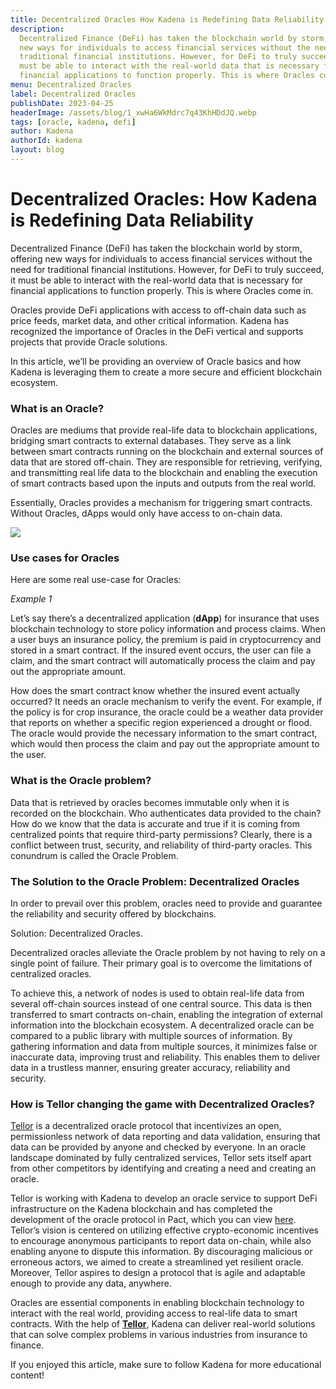 ```yaml
---
title: Decentralized Oracles How Kadena is Redefining Data Reliability
description:
  Decentralized Finance (DeFi) has taken the blockchain world by storm, offering
  new ways for individuals to access financial services without the need for
  traditional financial institutions. However, for DeFi to truly succeed, it
  must be able to interact with the real-world data that is necessary for
  financial applications to function properly. This is where Oracles come in.
menu: Decentralized Oracles
label: Decentralized Oracles
publishDate: 2023-04-25
headerImage: /assets/blog/1_xwHa6WkMdrc7q43KhHDdJQ.webp
tags: [oracle, kadena, defi]
author: Kadena
authorId: kadena
layout: blog
---
```


# Decentralized Oracles: How Kadena is Redefining Data Reliability

Decentralized Finance (DeFi) has taken the blockchain world by storm, offering
new ways for individuals to access financial services without the need for
traditional financial institutions. However, for DeFi to truly succeed, it must
be able to interact with the real-world data that is necessary for financial
applications to function properly. This is where Oracles come in.

Oracles provide DeFi applications with access to off-chain data such as price
feeds, market data, and other critical information. Kadena has recognized the
importance of Oracles in the DeFi vertical and supports projects that provide
Oracle solutions.

In this article, we’ll be providing an overview of Oracle basics and how Kadena
is leveraging them to create a more secure and efficient blockchain ecosystem.

### What is an Oracle?

Oracles are mediums that provide real-life data to blockchain applications,
bridging smart contracts to external databases. They serve as a link between
smart contracts running on the blockchain and external sources of data that are
stored off-chain. They are responsible for retrieving, verifying, and
transmitting real life data to the blockchain and enabling the execution of
smart contracts based upon the inputs and outputs from the real world.

Essentially, Oracles provides a mechanism for triggering smart contracts.
Without Oracles, dApps would only have access to on-chain data.

![](/assets/blog/1_O7eQglmM-l55E50xTneO_A.webp)

### Use cases for Oracles

Here are some real use-case for Oracles:

_Example 1_

Let’s say there’s a decentralized application (**dApp**) for insurance that uses
blockchain technology to store policy information and process claims. When a
user buys an insurance policy, the premium is paid in cryptocurrency and stored
in a smart contract. If the insured event occurs, the user can file a claim, and
the smart contract will automatically process the claim and pay out the
appropriate amount.

How does the smart contract know whether the insured event actually occurred? It
needs an oracle mechanism to verify the event. For example, if the policy is for
crop insurance, the oracle could be a weather data provider that reports on
whether a specific region experienced a drought or flood. The oracle would
provide the necessary information to the smart contract, which would then
process the claim and pay out the appropriate amount to the user.

### What is the Oracle problem?

Data that is retrieved by oracles becomes immutable only when it is recorded on
the blockchain. Who authenticates data provided to the chain? How do we know
that the data is accurate and true if it is coming from centralized points that
require third-party permissions? Clearly, there is a conflict between trust,
security, and reliability of third-party oracles. This conundrum is called the
Oracle Problem.

### The Solution to the Oracle Problem: Decentralized Oracles

In order to prevail over this problem, oracles need to provide and guarantee the
reliability and security offered by blockchains.

Solution: Decentralized Oracles.

Decentralized oracles alleviate the Oracle problem by not having to rely on a
single point of failure. Their primary goal is to overcome the limitations of
centralized oracles.

To achieve this, a network of nodes is used to obtain real-life data from
several off-chain sources instead of one central source. This data is then
transferred to smart contracts on-chain, enabling the integration of external
information into the blockchain ecosystem. A decentralized oracle can be
compared to a public library with multiple sources of information. By gathering
information and data from multiple sources, it minimizes false or inaccurate
data, improving trust and reliability. This enables them to deliver data in a
trustless manner, ensuring greater accuracy, reliability and security.

### How is Tellor changing the game with Decentralized Oracles?

[Tellor](https://tellor.io/) is a decentralized oracle protocol that
incentivizes an open, permissionless network of data reporting and data
validation, ensuring that data can be provided by anyone and checked by
everyone. In an oracle landscape dominated by fully centralized services, Tellor
sets itself apart from other competitors by identifying and creating a need and
creating an oracle.

Tellor is working with Kadena to develop an oracle service to support DeFi
infrastructure on the Kadena blockchain and has completed the development of the
oracle protocol in Pact, which you can view
[here](https://github.com/tellor-io/Tellorflex-kadena). Tellor’s vision is
centered on utilizing effective crypto-economic incentives to encourage
anonymous participants to report data on-chain, while also enabling anyone to
dispute this information. By discouraging malicious or erroneous actors, we
aimed to create a streamlined yet resilient oracle. Moreover, Tellor aspires to
design a protocol that is agile and adaptable enough to provide any data,
anywhere.

Oracles are essential components in enabling blockchain technology to interact
with the real world, providing access to real-life data to smart contracts. With
the help of **[Tellor](./spotlight-on-tellor-2023-03-07)**, Kadena can deliver
real-world solutions that can solve complex problems in various industries from
insurance to finance.

If you enjoyed this article, make sure to follow Kadena for more educational
content!
